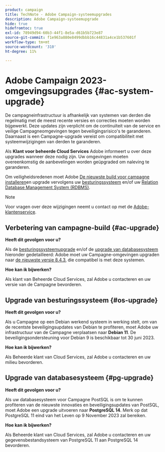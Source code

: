 ```yaml
---
product: campaign
title: TechNote - Adobe Campaign-systeemupgrades
description: Adobe Campaign-systeemupgrade
hide: true
hidefromtoc: true
exl-id: 78949d94-60b3-44f1-8e5a-d61b5b723e87
source-git-commit: f1e963a880e8499dbbb16c44831a4ce1b537601f
workflow-type: tm+mt
source-wordcount: '310'
ht-degree: 11%

---
```


# Adobe Campaign 2023-omgevingsupgrades {#ac-system-upgrade}

De campagneinfrastructuur is afhankelijk van systemen van derden die regelmatig met de meest recente versies en correcties moeten worden bijgewerkt. Deze updates zijn verplicht om de continuïteit van de service en veilige Campagneomgevingen tegen beveiligingsrisico&#39;s te garanderen. Daarnaast is een Campagne-upgrade vereist om compatibiliteit met systeemwijzigingen van derden te garanderen.

Als **Klant voor beheerde Cloud Services** Adobe informeert u over deze upgrades wanneer deze nodig zijn. Uw omgevingen moeten overeenkomstig de aanbevelingen worden geüpgraded om naleving te garanderen.

Om veiligheidsredenen moet Adobe [De nieuwste build voor campagne installeren](#ac-upgrade)en upgrade vervolgens uw [besturingssysteem](#os-upgrade) en/of uw [Relation Database Management System (RDBMS)](#pg-upgrade).

>[!NOTE]
>
>Voor vragen over deze wijzigingen neemt u contact op met de [Adobe-klantenservice](https://helpx.adobe.com/nl/enterprise/admin-guide.html/enterprise/using/support-for-experience-cloud.ug.html).

## Verbetering van campagne-build {#ac-upgrade}

**Heeft dit gevolgen voor u?**

Als de [besturingssysteemupgrade](#os-upgrade) en/of de [upgrade van databasesysteem](#pg-upgrade) hieronder gedetailleerd: Adobe moet uw Campagne-omgevingen upgraden naar [de nieuwste versie 8.4.3](../../v8/start/release-notes.md), die compatibel is met deze systemen.

**Hoe kan ik bijwerken?**

Als klant van Beheerde Cloud Services, zal Adobe u contacteren en uw versie van de Campagne bevorderen.

## Upgrade van besturingssysteem {#os-upgrade}

**Heeft dit gevolgen voor u?**

Als u Campagne op een Debian werkend systeem in werking stelt, om van de recentste beveiligingsupdates van Debian te profiteren, moet Adobe uw infrastructuur van de Campagne verplaatsen naar **Debian 11**. De beveiligingsondersteuning voor Debian 9 is beschikbaar tot 30 juni 2023.

**Hoe kan ik bijwerken?**

Als Beheerde klant van Cloud Services, zal Adobe u contacteren en uw milieu bevorderen.

## Upgrade van databasesysteem {#pg-upgrade}

**Heeft dit gevolgen voor u?**

Als uw databasesysteem voor Campagne PostSQL is om te kunnen profiteren van de nieuwste innovaties en beveiligingsupdates van PostSQL, moet Adobe een upgrade uitvoeren naar **PostgreSQL 14**. Merk op dat PostgreSQL 11 eind van het Leven op 9 November 2023 zal bereiken.

**Hoe kan ik bijwerken?**

Als Beheerde klant van Cloud Services, zal Adobe u contacteren en uw gegevensbestandsysteem van PostgreSQL 11 aan PostgreSQL 14 bevorderen.

